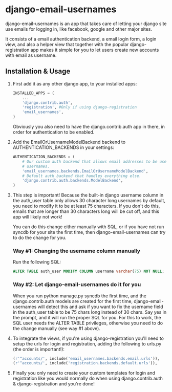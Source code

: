 django-email-usernames
========================

django-email-usernames is an app that takes care of letting your django site
use emails for logging in, like facebook, google and other major sites.

It consists of a email authentication backend, a email login form, a login
view, and also a helper view that together with the popular django-registration
app makes it simple for you to let users create new accounts with email as
username.

Installation & Usage
--------------------

1. First add it as any other django app, to your installed apps:

    ```python
    INSTALLED_APPS = (
        ...
        'django.contrib.auth',
        'registration', #Only if using django-registration
        'email_usernames',
    )
    ```

    Obviously you also need to have the django.contrib.auth app in there, in order
    for authentication to be enabled.

2. Add the EmailOrUsernameModelBackend backend to AUTHENTICATION_BACKENDS 
   in your settings:

    ```python
    AUTHENTICATION_BACKENDS = (
        # Our custom auth backend that allows email addresses to be used as
        # usernames.
        'email_usernames.backends.EmailOrUsernameModelBackend', 
        # Default auth backend that handles everything else.
        'django.contrib.auth.backends.ModelBackend', 
    )
    ```

3. This step is important! Because the built-in django username column in
   the auth_user table only allows 30 character long usernames by default, you
   need to modify it to be at least 75 characters. If you don't do this,
   emails that are longer than 30 characters long will be cut off, and this
   app will likely not work!

   You can do this change either manually with SQL, or if you have not run
   syncdb for your site the first time, then django-email-usernames can try to
   do the change for you.

    ### Way #1: Changing the username column manually

    Run the following SQL:
    ```sql
    ALTER TABLE auth_user MODIFY COLUMN username varchar(75) NOT NULL;
    ```
    ### Way #2: Let django-email-usernames do it for you

    When you run python manage.py syncdb the first time, and the
    django.contrib.auth models are created for the first time,
    django-email-usernames will detect this and ask if you want to fix the
    username field in the auth_user table to be 75 chars long instead of 30
    chars. Say yes in the prompt, and it will run the proper SQL for you. For
    this to work, the SQL user needs the ALTER TABLE privileges, otherwise you
    need to do the change manually (see way #1 above).

4. To integrate the views, if you're using django-registration you'll need to setup the urls 
   for login and registration, adding the following to urls.py (the order is important!):

    ```python
    (r'^accounts/', include('email_usernames.backends.email.urls')),
    (r'^accounts/', include('registration.backends.default.urls')),
    ```

5. Finally you only need to create your custom templates for login and registration like you would 
   normally do when using django.contrib.auth & django-registration and you're done!
